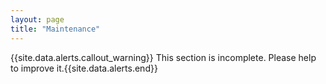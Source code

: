 ```yaml
---
layout: page
title: "Maintenance"
---
```


{{site.data.alerts.callout_warning}} This section is incomplete. Please help to improve it.{{site.data.alerts.end}} 